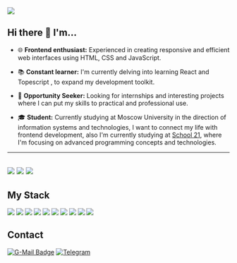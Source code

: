 <img src="https://komarev.com/ghpvc/?username=Hamptooon&color=006AFF&style=for-the-badge&label=PROFILE+VIEWS&abbreviated=true"/>

## Hi there 👋 I'm...



- 🌐 **Frontend enthusiast:** Experienced in creating responsive and efficient web interfaces using HTML, CSS and JavaScript.

- 📚 **Constant learner:** I'm currently delving into learning React and Topescript , to expand my development toolkit.
  
- 🚀 **Opportunity Seeker:** Looking for internships and interesting projects where I can put my skills to practical and professional use.
- 🎓 **Student:** Currently studying at Moscow University in the direction of information systems and technologies, I want to connect my life with frontend development, also I'm currently studying at [School 21](https://21-school.ru/), where I'm focusing on advanced programming concepts and technologies.
---

![](https://github-readme-stats.vercel.app/api/top-langs/?username=Hamptooon&theme=transparent&layout=donut&hide_border=true&langs_count=5&size_weight=0&count_weight=1&hide=c,makefile,php,kotlin)
![](https://github-readme-stats.vercel.app/api?username=Hamptooon&show_icons=true&theme=transparent&hide_border=true&line_height=28.5) 
![](https://github-readme-streak-stats.herokuapp.com/?user=Hamptooon&theme=github_dark_dimmed&hide_border=false&card_width=900)
---
## My Stack


<img src="https://img.shields.io/badge/HTML-24292F?style=for-the-badge&logo=HTML5&logoColor=E4522C"/> <img src="https://img.shields.io/badge/CSS-24292F?style=for-the-badge&logo=css3&logoColor=2D53E5"/> <img src="https://img.shields.io/badge/JAVASCRIPT-24292F?style=for-the-badge&logo=javascript&logoColor=F7E025"/> <img src="https://img.shields.io/badge/REACT-24292F?style=for-the-badge&logo=react&logoColor=1082A7"/> <img src="https://img.shields.io/badge/TYPESCRIPT-24292F?style=for-the-badge&logo=typescript&logoColor=377CC8"/> <img src="https://img.shields.io/badge/SASS-24292F?style=for-the-badge&logo=sass&logoColor=CC6699"/> <img src="https://img.shields.io/badge/GIT-24292F?style=for-the-badge&logo=git&logoColor=F15639"/> <img src="https://img.shields.io/badge/MYSQL-24292F?style=for-the-badge&logo=mysql&logoColor=E78D35"/> <img src="https://img.shields.io/badge/POSTGRESQL-24292F?style=for-the-badge&logo=postgresql&logoColor=396C94"/> <img src="https://img.shields.io/badge/C-24292F?style=for-the-badge&logo=c&logoColor=626FC2"/>

## Contact
[![G-Mail Badge](https://img.shields.io/badge/Gmail-24292F?style=for-the-badge&logo=gmail&logoColor=C5221F)](mailto:karachevigor21@gmail.com)
[![Telegram](https://img.shields.io/badge/Telegram-24292F?style=for-the-badge&logo=telegram&logoColor=white)](https://t.me/hamptooon)


